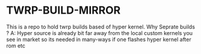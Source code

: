 # TWRP-BUILD-MIRROR
This is a repo to hold twrp builds based of hyper kernel. Why Seprate builds ? A: Hyper source is already bit far away from the local custom kernels you see in market so its needed in many-ways if one flashes hyper kernel after rom etc
